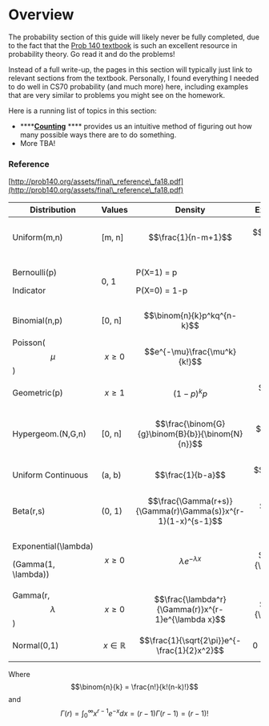 # Overview

The probability section of this guide will likely never be fully completed, due to the fact that the [Prob 140 textbook](http://prob140.org/textbook/content/README.html) is such an excellent resource in probability theory. Go read it and do the problems!

Instead of a full write-up, the pages in this section will typically just link to relevant sections from the textbook. Personally, I found everything I needed to do well in CS70 probability (and much more) here, including examples that are very similar to problems you might see on the homework.



Here is a running list of topics in this section:

* ****[**Counting**](counting.md) **** provides us an intuitive method of figuring out how many possible ways there are to do something.
* More TBA!

### Reference

[http://prob140.org/assets/final\_reference\_fa18.pdf](http://prob140.org/assets/final\_reference\_fa18.pdf)

| Distribution                                                                                              | Values               | Density                                                      | Expectation           | Variance                                   | Links |
| --------------------------------------------------------------------------------------------------------- | -------------------- | ------------------------------------------------------------ | --------------------- | ------------------------------------------ | ----- |
| Uniform(m,n)                                                                                              | \[m, n]              | $$\frac{1}{n-m+1}$$                                          | $$\frac{m+n}{2}$$     | $$\frac{(n-m+1)^2-1}{12}$$                 |       |
| <p>Bernoulli(p)</p><p>Indicator</p>                                                                       | 0, 1                 | <p>P(X=1) = p</p><p>P(X=0) = 1-p</p>                         | $$p$$                 | $$p(1-p)$$                                 |       |
| Binomial(n,p)                                                                                             | \[0, n]              | $$\binom{n}{k}p^kq^{n-k}$$                                   | $$np$$                | $$np(1-p)$$                                |       |
| Poisson($$\mu$$)                                                                                          | $$x\ge0$$            | $$e^{-\mu}\frac{\mu^k}{k!}$$                                 | $$\mu$$               | $$\mu$$                                    |       |
| Geometric(p)                                                                                              | $$x \ge 1$$          | $$(1-p)^kp$$                                                 | $$\frac{1}{p}$$       | $$\frac{1-p}{p^2}$$                        |       |
| Hypergeom.(N,G,n)                                                                                         | \[0, n]              | $$\frac{\binom{G}{g}\binom{B}{b}}{\binom{N}{n}}$$            | $$n\frac{G}{N}$$      | $$n\frac{G}{N}\frac{B}{N}\frac{N-n}{N-1}$$ |       |
| Uniform Continuous                                                                                        | (a, b)               | $$\frac{1}{b-a}$$                                            | $$\frac{a+b}{2}$$     | $$\frac{(b-a)^2}{12}$$                     |       |
| Beta(r,s)                                                                                                 | (0, 1)               | $$\frac{\Gamma(r+s)}{\Gamma(r)\Gamma(s)}x^{r-1}(1-x)^{s-1}$$ | $$\frac{r}{r+s}$$     | $$\frac{rs}{(r+s)^2(r+s)}$$                |       |
| <p>Exponential(<span class="math">\lambda</span>)</p><p>(Gamma(1, <span class="math">\lambda</span>))</p> | $$x\ge0$$            | $$\lambda e^{-\lambda x}$$                                   | $$\frac{1}{\lambda}$$ | $$\frac{1}{\lambda^2}$$                    |       |
| Gamma(r, $$\lambda$$)                                                                                     | $$x\ge0$$            | $$\frac{\lambda^r}{\Gamma(r)}x^{r-1}e^{\lambda x}$$          | $$\frac{r}{\lambda}$$ | $$\frac{r}{\lambda^2}$$                    |       |
| Normal(0,1)                                                                                               | $$x \in \mathbb{R}$$ | $$\frac{1}{\sqrt{2\pi}}e^{-\frac{1}{2}x^2}$$                 | 0                     | 1                                          |       |

Where $$\binom{n}{k} = \frac{n!}{k!(n-k)!}$$and $$\Gamma(r) = \int_0^\infty x^{r-1}e^{-x}dx = (r-1)\Gamma(r-1) = (r-1)!$$
